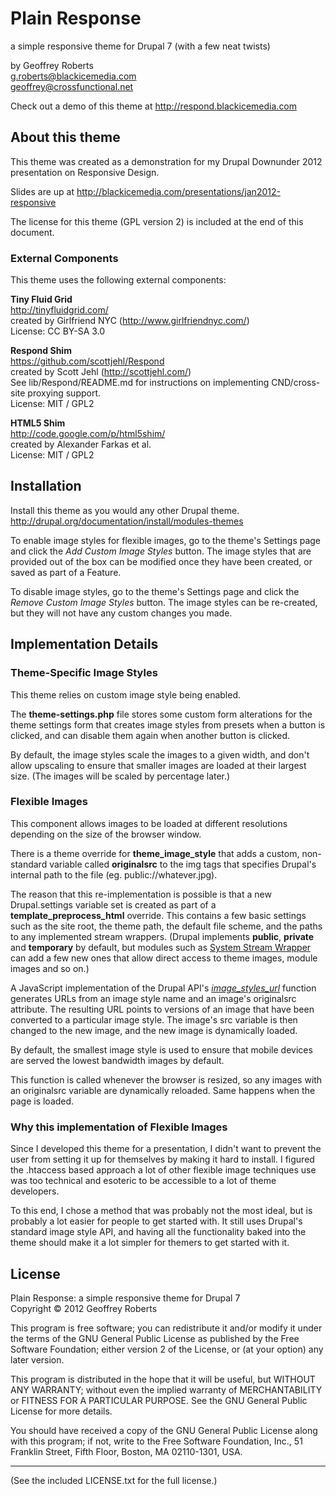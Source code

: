 # Plain Response

a simple responsive theme for Drupal 7 (with a few neat twists)

by Geoffrey Roberts  
g.roberts@blackicemedia.com  
geoffrey@crossfunctional.net

Check out a demo of this theme at http://respond.blackicemedia.com

## About this theme

This theme was created as a demonstration for my Drupal Downunder 2012 presentation 
on Responsive Design.

Slides are up at http://blackicemedia.com/presentations/jan2012-responsive

The license for this theme (GPL version 2) is included at the end of this document.

### External Components

This theme uses the following external components:

**Tiny Fluid Grid**  
http://tinyfluidgrid.com/  
created by Girlfriend NYC (http://www.girlfriendnyc.com/)  
License: CC BY-SA 3.0

**Respond Shim**  
https://github.com/scottjehl/Respond  
created by Scott Jehl (http://scottjehl.com/)  
See lib/Respond/README.md for instructions on implementing CND/cross-site proxying support.  
License: MIT / GPL2

**HTML5 Shim**  
http://code.google.com/p/html5shim/  
created by Alexander Farkas et al.  
License: MIT / GPL2

## Installation

Install this theme as you would any other Drupal theme.  
http://drupal.org/documentation/install/modules-themes

To enable image styles for flexible images, go to the theme's Settings page and 
click the _Add Custom Image Styles_ button.  The image styles that are provided out of 
the box can be modified once they have been created, or saved as part of a Feature.

To disable image styles, go to the theme's Settings page and 
click the _Remove Custom Image Styles_ button.  The image styles can be re-created, but 
they will not have any custom changes you made.

## Implementation Details

### Theme-Specific Image Styles

This theme relies on custom image style being enabled.

The **theme-settings.php** file stores some custom form alterations for the theme settings 
form that creates image styles from presets when a button is clicked, and can disable them 
again when another button is clicked.

By default, the image styles scale the images to a given width, and don't allow upscaling 
to ensure that smaller images are loaded at their largest size.  (The images will be scaled 
by percentage later.)

### Flexible Images

This component allows images to be loaded at different resolutions depending on the 
size of the browser window.

There is a theme override for __theme_image_style__ that adds a custom, non-standard 
variable called **originalsrc** to the img tags that specifies Drupal's internal path 
to the file (eg. public://whatever.jpg).

The reason that this re-implementation is possible is that a new Drupal.settings 
variable set is created as part of a __template_preprocess_html__ override. 
This contains a few basic settings such as the site root, the theme path, the default 
file scheme, and the paths to any implemented stream wrappers.  (Drupal implements 
__public__, __private__ and __temporary__ by default, but modules such as 
[System Stream Wrapper](http://drupal.org/project/system_stream_wrapper) can add a few 
new ones that allow direct access to theme images, module images and so on.)

A JavaScript implementation of the Drupal API's 
[_image_styles_url_](http://api.drupal.org/api/drupal/modules--image--image.module/function/image_style_url/7) 
function generates URLs from an image style name and an image's originalsrc attribute. 
The resulting URL points to versions of an image that have been converted to 
a particular image style.  The image's src variable is then changed to the new image, and 
the new image is dynamically loaded.

By default, the smallest image style is used to ensure that mobile devices are served the 
lowest bandwidth images by default.

This function is called whenever the browser is resized, so any images with an originalsrc 
variable are dynamically reloaded.  Same happens when the page is loaded.

### Why this implementation of Flexible Images

Since I developed this theme for a presentation, I didn't want to prevent the user from 
setting it up for themselves by making it hard to install.  I figured the .htaccess based 
approach a lot of other flexible image techniques use was too technical and esoteric to 
be accessible to a lot of theme developers.

To this end, I chose a method that was probably not the most ideal, but is probably a lot easier 
for people to get started with.  It still uses Drupal's standard image style API, and having 
all the functionality baked into the theme should make it a lot simpler for themers to get 
started with it.

## License

Plain Response: a simple responsive theme for Drupal 7  
Copyright © 2012 Geoffrey Roberts

This program is free software; you can redistribute it and/or modify it under the terms 
of the GNU General Public License as published by the Free Software Foundation; either 
version 2 of the License, or (at your option) any later version.

This program is distributed in the hope that it will be useful, but WITHOUT ANY WARRANTY; 
without even the implied warranty of MERCHANTABILITY or FITNESS FOR A PARTICULAR PURPOSE. 
See the GNU General Public License for more details.

You should have received a copy of the GNU General Public License along with this program; 
if not, write to the Free Software Foundation, Inc., 51 Franklin Street, Fifth Floor, 
Boston, MA 02110-1301, USA.

----------------------------

(See the included LICENSE.txt for the full license.)

